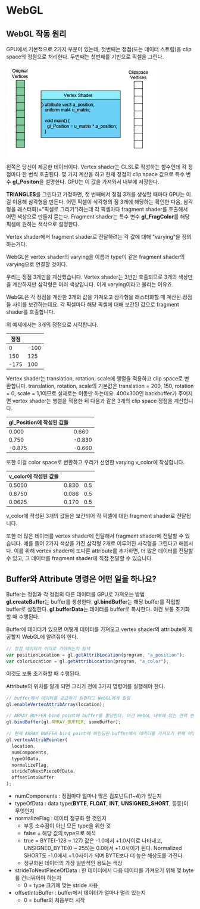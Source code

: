 # WebGL

## WebGL 작동 원리

GPU에서 기본적으로 2가지 부분이 있는데, 첫번째는 정점(또는 데이터 스트림)을 clip space의 정점으로 처리한다. 두번째는 첫번째를 기반으로 픽셀을 그린다.

![image](./assets/vertex-shader-anim.gif)

왼쪽은 당신이 제공한 데이터이다. Vertex shader는 GLSL로 작성하는 함수인데 각 정점마다 한 번씩 호출된다. 몇 가지 계산을 하고 현재 정점의 clip space 값으로 특수 변수 **gl_Positon**을 설명한다. GPU는 이 값을 가져와서 내부에 저장한다.

**TRIANGLES**를 그린다고 가정하면, 첫 번째에서 정점 3개를 생성할 때마다 GPU는 이걸 이용해 삼각형을 만든다. 어떤 픽셀이 삭각형의 점 3개에 해당하는 확인한 다음, 삼각형을 래스터화(="픽셀로 그리기")하는데 각 픽셀마다 fragment shader를 호출해서 어떤 색상으로 만들지 묻는다. Fragment shader는 특수 변수 **gl_FragColor**를 해당 픽셀에 원하는 색삭으로 설정한다.

Vertex shader에서 fragment shader로 전달하려는 각 값에 대해 "varying"을 정의하는거다.

WebGL은 vertex shader의 varying을 이름과 type이 같은 fragment shader의 varying으로 연결할 것이다.

우리는 정점 3개만을 계산했습니다. Vertex shader는 3번만 호출되므로 3개의 색상만을 계산하지만 삼각형은 여러 색상입니다. 이게 varying이라고 불리는 이유죠.

WebGL은 각 정점을 계산한 3개의 값을 가져오고 삼각형을 래스터화할 때 계산된 정점들 사이를 보간하는데요. 각 픽셀마다 해당 픽셀에 대해 보간된 값으로 fragment shader를 호출합니다.

위 예제에서는 3개의 정점으로 시작합니다.

| 정점 |      |
| ---- | ---- |
| 0    | -100 |
| 150  | 125  |
| -175 | 100  |

Vertex shader는 translation, rotation, scale에 행렬을 적용하고 clip space로 변환합니다. translation, rotation, scale의 기본값은 translation = 200, 150, rotation = 0, scale = 1,1이므로 실제로는 이동만 하는데요. 400x300인 backbuffer가 주어지면 vertex shader는 행렬을 적용한 뒤 다음과 같은 3개의 clip space 정점을 계산합니다.

| gl_Position에 작성된 값들 |        |
| ------------------------- | ------ |
| 0.000                     | 0.660  |
| 0.750                     | -0.830 |
| -0.875                    | -0.660 |

또한 이걸 color space로 변환하고 우리가 선언한 varying v_color에 작성합니다.

| v_color에 작성된 값들 |       |     |
| --------------------- | ----- | --- |
| 0.5000                | 0.830 | 0.5 |
| 0.8750                | 0.086 | 0.5 |
| 0.0625                | 0.170 | 0.5 |

v_color에 작성된 3개의 값들은 보간되어 각 픽셀에 대한 fragment shader로 전달됩니다.

또한 더 많은 데이터를 vertex shader에 전달해서 fragment shader에 전달할 수 있습니다. 예를 들어 2가지 색상을 가진 삼각형 2개로 이루어진 사각형을 그린다고 해봅시다. 이를 위해 vertex shader에 또다른 attribute를 추가하면, 더 많은 데이터를 전달할 수 있고, 그 데이터를 fragment shader에 직접 전달할 수 있습니다.

## Buffer와 Attribute 명령은 어떤 일을 하나요?

Buffer는 정점과 각 정점의 다른 데이터를 GPU로 가져오는 방법  
**gl.createBuffer**는 buffer를 생성한다. **gl.bindBuffer**는 해당 buffer를 작업할 buffer로 설정한다. **gl.bufferData**는 데이터를 buffer로 복사한다. 이건 보통 초기화할 때 수행된다.

Buffer에 데이터가 있으면 어떻게 데이터를 가져오고 vertex shader의 attribute에 제공할지 WebGL에 알려줘야 한다.

```js
// 정점 데이터가 어디로 가야하는지 탐색
var positionLocation = gl.getAttribLocation(program, "a_position");
var colorLocation = gl.getAttribLocation(program, "a_color");
```

이것도 보통 초기화할 때 수행된다.

Attribute의 위치를 알게 되면 그리기 전에 3가지 명령어를 실행해야 한다.

```js
// buffer에서 데이터를 공급하기 원한다고 WebGL에게 알림
gl.enableVertexAttribArray(location);
```
```js
// ARRAY_BUFFER bind point에 buffer를 할당한다. 이건 WebGL 내부에 있는 전역 변수이다.
gl.bindBuffer(gl.ARRAY_BUFFER, someBuffer);
```

```js
// 현재 ARRAY_BUFFER bind point에 바인딩된 buffer에서 데이터를 가져오기 위해 어떻게 할 것인지 WebG에 알림
gl.vertexAttribPointer(
  location,
  numComponents,
  typeOfData,
  normalizeFlag,
  strideToNextPieceOfData,
  offsetIntoBuffer
);
```

- numComponents : 정점마다 얼마나 많은 컴포넌트(1~4)가 있는지
- typeOfData : data type(**BYTE**, **FLOAT**, **INT**, **UNSIGNED_SHORT**, 등등)이 무엇인지
- normalizeFlag : 데이터 정규화 할 것인지
   - 부동 소수점이 아닌 모든 type을 위한 것
   - false = 해당 값의 type으로 해석
   - true = BYTE(-128 ~ 127) 값은 -1.0에서 +1.0사이로 나타내고, UNSIGNED_BYTE(0 ~ 255)는 0.0에서 +1.0사이가 된다. Normalized SHORT도 -1.0에서 +1.0사이가 되며 BYTE보다 더 높은 해상도를 가진다.
   - 정규화된 데이터의 가장 일반적인 용도는 색상
- strideToNextPieceOfData : 한 데이터에서 다음 데이터를 가져오기 위해 몇 byte를 건너뛰어야 하는지
   - 0 = type 크기에 맞는 stride 사용
- offsetIntoBuffer : buffer에서 데이터가 얼마나 멀리 있는지
   - 0 = buffer의 처음부터 시작

